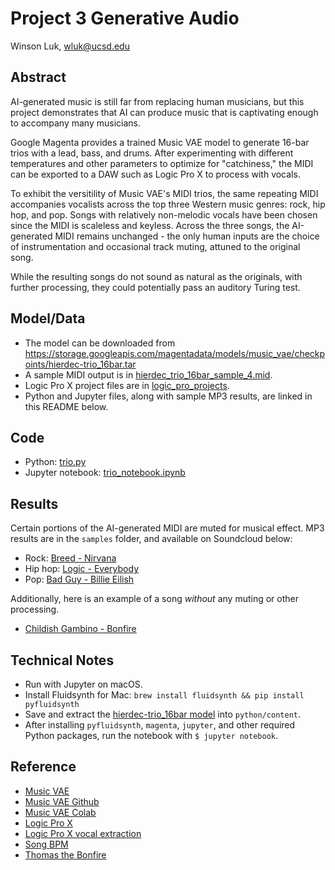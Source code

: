 # Project 3 Generative Audio

Winson Luk, wluk@ucsd.edu

## Abstract

AI-generated music is still far from replacing human musicians, but this project demonstrates that AI can produce music that is captivating enough to accompany many musicians.

Google Magenta provides a trained Music VAE model to generate 16-bar trios with a lead, bass, and drums. After experimenting with different temperatures and other parameters to optimize for "catchiness," the MIDI can be exported to a DAW such as Logic Pro X to process with vocals.

To exhibit the versitility of Music VAE's MIDI trios, the same repeating MIDI accompanies vocalists across the top three Western music genres: rock, hip hop, and pop. Songs with relatively non-melodic vocals have been chosen since the MIDI is scaleless and keyless. Across the three songs, the AI-generated MIDI remains unchanged - the only human inputs are the choice of instrumentation and occasional track muting, attuned to the original song.

While the resulting songs do not sound as natural as the originals, with further processing, they could potentially pass an auditory Turing test.

## Model/Data

- The model can be downloaded from https://storage.googleapis.com/magentadata/models/music_vae/checkpoints/hierdec-trio_16bar.tar
- A sample MIDI output is in [hierdec_trio_16bar_sample_4.mid](midi/hierdec_trio_16bar_sample_4.mid).
- Logic Pro X project files are in [logic_pro_projects](logic_pro_projects).
- Python and Jupyter files, along with sample MP3 results, are linked in this README below.

## Code

- Python: [trio.py](python/trio.py)
- Jupyter notebook: [trio_notebook.ipynb](python/trio_notebook.ipynb)

## Results

Certain portions of the AI-generated MIDI are muted for musical effect. MP3 results are in the `samples` folder, and available on Soundcloud below:

- Rock: [Breed - Nirvana](https://soundcloud.com/user-604304255/breed_magenta)
- Hip hop: [Logic - Everybody](https://soundcloud.com/user-604304255/everybody_magenta)
- Pop: [Bad Guy - Billie Eilish](https://soundcloud.com/user-604304255/badguy_magenta)

Additionally, here is an example of a song *without* any muting or other processing.

- [Childish Gambino - Bonfire](https://soundcloud.com/user-604304255/bonfire_magenta)

## Technical Notes

- Run with Jupyter on macOS.
- Install Fluidsynth for Mac: `brew install fluidsynth && pip install pyfluidsynth`
- Save and extract the [hierdec-trio_16bar model](https://storage.googleapis.com/magentadata/models/music_vae/checkpoints/hierdec-trio_16bar.tar) into `python/content`.
- After installing `pyfluidsynth`, `magenta`, `jupyter`, and other required Python packages, run the notebook with `$ jupyter notebook`.

## Reference

- [Music VAE](https://magenta.tensorflow.org/music-vae)
- [Music VAE Github](https://github.com/tensorflow/magenta/tree/master/magenta/models/music_vae)
- [Music VAE Colab](https://colab.research.google.com/notebooks/magenta/music_vae/music_vae.ipynb)
- [Logic Pro X](https://www.apple.com/logic-pro/)
- [Logic Pro X vocal extraction](https://www.youtube.com/watch?v=imv1BvaGp-s)
- [Song BPM](https://songbpm.com)
- [Thomas the Bonfire](https://soundcloud.com/macoos1337/thomas-the-bonfire)
